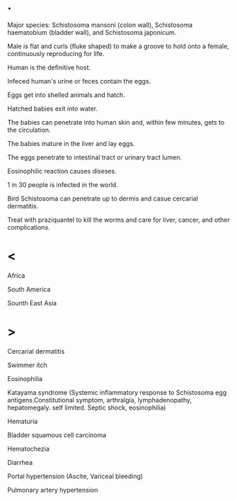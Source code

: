 # .

Major species: Schistosoma mansoni (colon wall), Schistosoma haematobium (bladder wall), and Schistosoma japonicum.

Male is flat and curls (fluke shaped) to make a groove to hold onto a female, continuously reproducing for life.

Human is the definitive host.

Infeced human's urine or feces contain the eggs.

Eggs get into shelled animals and hatch.

Hatched babies exit into water.

The babies can penetrate into human skin and, within few minutes, gets to the circulation.

The babies mature in the liver and lay eggs.

The eggs penetrate to intestinal tract or urinary tract lumen.

Eosinophilic reaction causes diseses.

1 in 30 people is infected in the world.

Bird Schistosoma can penetrate up to dermis and casue cercarial dermatitis.

Treat with praziquantel to kill the worms and care for liver, cancer, and other complications.

# <

Africa

South America

Sounth East Asia

# >

Cercarial dermatitis

Swimmer itch

Eosinophilia

Katayama syndrome
(Systemic inflammatory response to Schistosoma egg antigens.Constitutional symptom, arthralgia, lymphadenopathy, hepatomegaly. self limited. Septic shock, eosinophilia)

Hematuria

Bladder squamous cell carcinoma

Hematochezia

Diarrhea

Portal hypertension
(Ascite, Variceal bleeding)

Pulmonary artery hypertension
